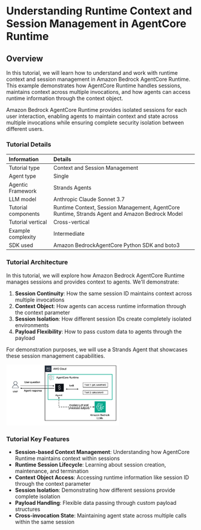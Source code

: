 # Understanding Runtime Context and Session Management in AgentCore Runtime

## Overview

In this tutorial, we will learn how to understand and work with runtime context and session management in Amazon Bedrock AgentCore Runtime. This example demonstrates how AgentCore Runtime handles sessions, maintains context across multiple invocations, and how agents can access runtime information through the context object.

Amazon Bedrock AgentCore Runtime provides isolated sessions for each user interaction, enabling agents to maintain context and state across multiple invocations while ensuring complete security isolation between different users.

### Tutorial Details

|Information| Details|
|:--------------------|:---------------------------------------------------------------------------------|
| Tutorial type       | Context and Session Management|
| Agent type          | Single         |
| Agentic Framework   | Strands Agents |
| LLM model           | Anthropic Claude Sonnet 3.7 |
| Tutorial components | Runtime Context, Session Management, AgentCore Runtime, Strands Agent and Amazon Bedrock Model |
| Tutorial vertical   | Cross-vertical                                                                   |
| Example complexity  | Intermediate                                                                     |
| SDK used            | Amazon BedrockAgentCore Python SDK and boto3|

### Tutorial Architecture

In this tutorial, we will explore how Amazon Bedrock AgentCore Runtime manages sessions and provides context to agents. We'll demonstrate:

1. **Session Continuity**: How the same session ID maintains context across multiple invocations
2. **Context Object**: How agents can access runtime information through the context parameter
3. **Session Isolation**: How different session IDs create completely isolated environments
4. **Payload Flexibility**: How to pass custom data to agents through the payload

For demonstration purposes, we will use a Strands Agent that showcases these session management capabilities.

    
<div style="text-align:left">
    <img src="images/architecture_runtime.png" width="60%"/>
</div>

### Tutorial Key Features

* **Session-based Context Management**: Understanding how AgentCore Runtime maintains context within sessions
* **Runtime Session Lifecycle**: Learning about session creation, maintenance, and termination
* **Context Object Access**: Accessing runtime information like session ID through the context parameter
* **Session Isolation**: Demonstrating how different sessions provide complete isolation
* **Payload Handling**: Flexible data passing through custom payload structures
* **Cross-invocation State**: Maintaining agent state across multiple calls within the same session
